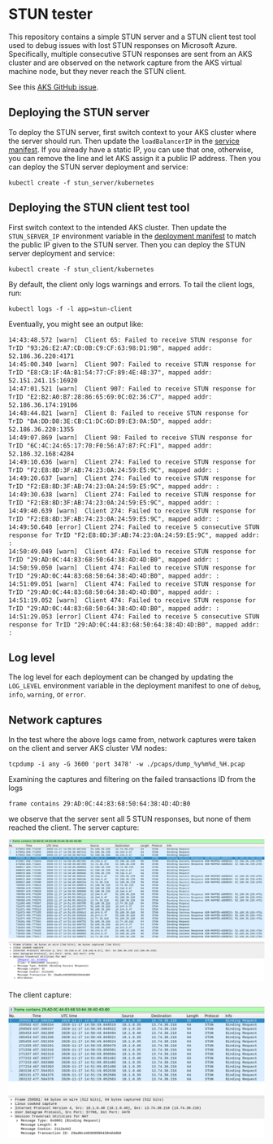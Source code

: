 # STUN tester

This repository contains a simple STUN server and a STUN client test tool used
to debug issues with lost STUN responses on Microsoft Azure. Specifically,
multiple consecutive STUN responses are sent from an AKS cluster and are
observed on the network capture from the AKS virtual machine node, but they
never reach the STUN client.

See this [AKS GitHub issue](https://github.com/Azure/AKS/issues/2250).

## Deploying the STUN server

To deploy the STUN server, first switch context to your AKS cluster where the
server should run. Then update the `loadBalancerIP` in the [service
manifest](stun_server/kubernetes/stun-server-svc.yaml). If you already have a
static IP, you can use that one, otherwise, you can remove the line and let AKS
assign it a public IP address. Then you can deploy the STUN server deployment
and service:

    kubectl create -f stun_server/kubernetes

## Deploying the STUN client test tool

First switch context to the intended AKS cluster. Then update the
`STUN_SERVER_IP` environment variable in the [deployment
manifest](stun_client/kubernetes/stun-client-deployment.yaml) to match the
public IP given to the STUN server. Then you can deploy the STUN server
deployment and service:

    kubectl create -f stun_client/kubernetes

By default, the client only logs warnings and errors. To tail the client logs, run:

    kubectl logs -f -l app=stun-client

Eventually, you might see an output like:

    14:43:48.572 [warn]  Client 65: Failed to receive STUN response for TrID "93:26:E2:A7:CD:0B:C9:CF:63:98:D1:9B", mapped addr: 52.186.36.220:4171
    14:45:00.340 [warn]  Client 907: Failed to receive STUN response for TrID "E8:C8:1F:4A:B1:54:77:CF:89:4E:4B:37", mapped addr: 52.151.241.15:16920
    14:47:01.521 [warn]  Client 907: Failed to receive STUN response for TrID "E2:B2:A0:B7:28:86:65:69:0C:02:36:C7", mapped addr: 52.186.36.174:19106
    14:48:44.821 [warn]  Client 8: Failed to receive STUN response for TrID "DA:DD:D8:3E:CB:C1:DC:6D:B9:E3:0A:5D", mapped addr: 52.186.36.220:1355
    14:49:07.869 [warn]  Client 98: Failed to receive STUN response for TrID "6C:4C:24:65:17:70:F0:56:A7:87:FC:F1", mapped addr: 52.186.32.168:4284
    14:49:10.636 [warn]  Client 274: Failed to receive STUN response for TrID "F2:E8:8D:3F:AB:74:23:0A:24:59:E5:9C", mapped addr: :
    14:49:20.637 [warn]  Client 274: Failed to receive STUN response for TrID "F2:E8:8D:3F:AB:74:23:0A:24:59:E5:9C", mapped addr: :
    14:49:30.638 [warn]  Client 274: Failed to receive STUN response for TrID "F2:E8:8D:3F:AB:74:23:0A:24:59:E5:9C", mapped addr: :
    14:49:40.639 [warn]  Client 274: Failed to receive STUN response for TrID "F2:E8:8D:3F:AB:74:23:0A:24:59:E5:9C", mapped addr: :
    14:49:50.640 [error] Client 274: Failed to receive 5 consecutive STUN response for TrID "F2:E8:8D:3F:AB:74:23:0A:24:59:E5:9C", mapped addr: :
    14:50:49.049 [warn]  Client 474: Failed to receive STUN response for TrID "29:AD:0C:44:83:68:50:64:38:4D:4D:B0", mapped addr: :
    14:50:59.050 [warn]  Client 474: Failed to receive STUN response for TrID "29:AD:0C:44:83:68:50:64:38:4D:4D:B0", mapped addr: :
    14:51:09.051 [warn]  Client 474: Failed to receive STUN response for TrID "29:AD:0C:44:83:68:50:64:38:4D:4D:B0", mapped addr: :
    14:51:19.052 [warn]  Client 474: Failed to receive STUN response for TrID "29:AD:0C:44:83:68:50:64:38:4D:4D:B0", mapped addr: :
    14:51:29.053 [error] Client 474: Failed to receive 5 consecutive STUN response for TrID "29:AD:0C:44:83:68:50:64:38:4D:4D:B0", mapped addr: :

## Log level

The log level for each deployment can be changed by updating the `LOG_LEVEL`
environment variable in the deployment manifest to one of `debug`, `info`,
`warning`, or `error`.

## Network captures

In the test where the above logs came from, network captures were taken on the
client and server AKS cluster VM nodes:

    tcpdump -i any -G 3600 'port 3478' -w ./pcaps/dump_%y%m%d_%H.pcap

Examining the captures and filtering on the failed transactions ID from the logs

    frame contains 29:AD:0C:44:83:68:50:64:38:4D:4D:B0

we observe that the server sent all 5 STUN responses, but none of them reached
the client. The server capture:

![Server network capture](server_capture.png)

The client capture:

![Client network capture](client_capture.png)
